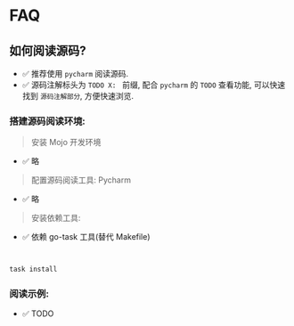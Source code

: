 # FAQ

## 如何阅读源码?

- ✅️ 推荐使用 `pycharm` 阅读源码.
- ✅️ 源码注解标头为 `TODO X: ` 前缀, 配合 `pycharm` 的 `TODO` 查看功能, 可以快速找到 `源码注解部分`, 方便快速浏览.

### 搭建源码阅读环境:

> 安装 Mojo 开发环境

- ✅️ 略

> 配置源码阅读工具: Pycharm

- ✅️ 略

> 安装依赖工具:

- ✅️ 依赖 go-task 工具(替代 Makefile)

```ruby 


task install 

```

### 阅读示例:

- ✅️ TODO
